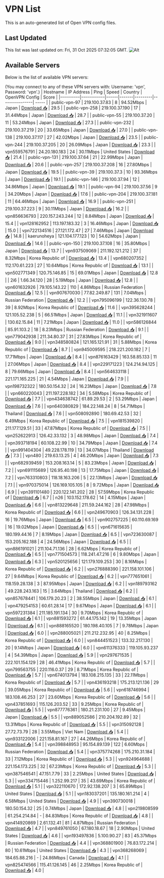 # VPN List

This is an auto-generated list of Open VPN config files.

## Last Updated

This list was last updated on: Fri, 31 Oct 2025 07:32:05 GMT.
![Alt](https://repobeats.axiom.co/api/embed/186b98318ef1479477931607c1ad7d823f12451f.svg "Repobeats analytics image")

## Available Servers

Below is the list of available VPN servers:

(You may connect to any of these VPN servers with: Username: 'vpn', Password: 'vpn'.)
| Hostname | IP Address | Ping | Speed | Country | OpenVPN Config | Score |
|----------|------------|------|-------|---------|----------------| ----- |
| public-vpn-97 | 219.100.37.83 | 8 | 94.52Mbps | Japan | [Download 📥](./configs/server_0_JP.ovpn) | 29.5 |
| public-vpn-258 | 219.100.37.190 | 17 | 31.44Mbps | Japan | [Download 📥](./configs/server_1_JP.ovpn) | 28.7 |
| public-vpn-55 | 219.100.37.20 | 11 | 53.24Mbps | Japan | [Download 📥](./configs/server_2_JP.ovpn) | 27.3 |
| public-vpn-232 | 219.100.37.219 | 20 | 33.65Mbps | Japan | [Download 📥](./configs/server_3_JP.ovpn) | 27.0 |
| public-vpn-138 | 219.100.37.117 | 27 | 42.02Mbps | Japan | [Download 📥](./configs/server_4_JP.ovpn) | 23.5 |
| public-vpn-244 | 219.100.37.205 | 20 | 26.09Mbps | Japan | [Download 📥](./configs/server_5_JP.ovpn) | 23.3 |
| vpn559576791 | 24.20.180.183 | 24 | 30.11Mbps | United States | [Download 📥](./configs/server_6_US.ovpn) | 21.4 |
| public-vpn-131 | 219.100.37.64 | 21 | 22.99Mbps | Japan | [Download 📥](./configs/server_7_JP.ovpn) | 20.6 |
| public-vpn-257 | 219.100.37.208 | 16 | 27.80Mbps | Japan | [Download 📥](./configs/server_8_JP.ovpn) | 19.5 |
| public-vpn-39 | 219.100.37.3 | 10 | 93.36Mbps | Japan | [Download 📥](./configs/server_9_JP.ovpn) | 19.1 |
| public-vpn-146 | 219.100.37.94 | 12 | 34.86Mbps | Japan | [Download 📥](./configs/server_10_JP.ovpn) | 19.1 |
| public-vpn-94 | 219.100.37.56 | 9 | 34.20Mbps | Japan | [Download 📥](./configs/server_11_JP.ovpn) | 17.6 |
| public-vpn-204 | 219.100.37.181 | 11 | 64.46Mbps | Japan | [Download 📥](./configs/server_12_JP.ovpn) | 16.9 |
| public-vpn-251 | 219.100.37.223 | 9 | 30.11Mbps | Japan | [Download 📥](./configs/server_13_JP.ovpn) | 16.2 |
| vpn856636793 | 220.157.243.244 | 12 | 8.84Mbps | Japan | [Download 📥](./configs/server_14_JP.ovpn) | 15.4 |
| vpn128162952 | 113.197.183.32 | 3 | 16.46Mbps | Japan | [Download 📥](./configs/server_15_JP.ovpn) | 15.0 |
| vpn722134516 | 27.121.172.47 | 27 | 7.46Mbps | Japan | [Download 📥](./configs/server_16_JP.ovpn) | 14.8 |
| kaerunoheya | 121.104.177.123 | 10 | 54.62Mbps | Japan | [Download 📥](./configs/server_17_JP.ovpn) | 14.6 |
| public-vpn-150 | 219.100.37.108 | 16 | 35.80Mbps | Japan | [Download 📥](./configs/server_18_JP.ovpn) | 13.7 |
| vpn937509069 | 211.192.121.212 | 37 | 8.32Mbps | Korea Republic of | [Download 📥](./configs/server_19_KR.ovpn) | 13.4 |
| vpn680207352 | 112.170.61.223 | 27 | 10.64Mbps | Korea Republic of | [Download 📥](./configs/server_20_KR.ovpn) | 13.1 |
| vpn502771349 | 120.75.146.85 | 15 | 69.01Mbps | Japan | [Download 📥](./configs/server_21_JP.ovpn) | 12.8 |
| 2i6 | 1.66.34.120 | 28 | 5.19Mbps | Japan | [Download 📥](./configs/server_22_JP.ovpn) | 12.8 |
| vpn601632926 | 79.105.143.22 | 110 | 4.86Mbps | Russian Federation | [Download 📥](./configs/server_23_RU.ovpn) | 12.5 |
| vpn907670030 | 77.82.249.87 | 131 | 7.04Mbps | Russian Federation | [Download 📥](./configs/server_24_RU.ovpn) | 12.2 |
| vpn795096199 | 122.36.130.78 | 39 | 8.92Mbps | Korea Republic of | [Download 📥](./configs/server_25_KR.ovpn) | 11.6 |
| vpn395628244 | 121.105.52.238 | 5 | 66.51Mbps | Japan | [Download 📥](./configs/server_26_JP.ovpn) | 11.1 |
| vpn321911607 | 130.62.15.84 | 11 | 7.21Mbps | Japan | [Download 📥](./configs/server_27_JP.ovpn) | 11.0 |
| vpn586126844 | 85.91.103.2 | 18 | 8.23Mbps | Russian Federation | [Download 📥](./configs/server_28_RU.ovpn) | 9.1 |
| vpn779042938 | 211.34.80.37 | 31 | 27.83Mbps | Korea Republic of | [Download 📥](./configs/server_29_KR.ovpn) | 9.0 |
| vpn348580824 | 121.165.121.91 | 31 | 5.88Mbps | Korea Republic of | [Download 📥](./configs/server_30_KR.ovpn) | 8.7 |
| vpn945009595 | 218.221.200.182 | 7 | 17.71Mbps | Japan | [Download 📥](./configs/server_31_JP.ovpn) | 8.4 |
| vpn876163429 | 163.58.85.133 | 11 | 27.06Mbps | Japan | [Download 📥](./configs/server_32_JP.ovpn) | 8.4 |
| vpn229171223 | 124.214.94.125 | 8 | 79.66Mbps | Japan | [Download 📥](./configs/server_33_JP.ovpn) | 8.4 |
| vpn564633118 | 221.171.165.225 | 21 | 4.54Mbps | Japan | [Download 📥](./configs/server_34_JP.ovpn) | 7.9 |
| vpn198732322 | 180.50.154.32 | 24 | 16.23Mbps | Japan | [Download 📥](./configs/server_35_JP.ovpn) | 7.8 |
| vpn660220043 | 211.197.228.182 | 34 | 5.58Mbps | Korea Republic of | [Download 📥](./configs/server_36_KR.ovpn) | 7.7 |
| vpn434638742 | 61.89.29.53 | 2 | 53.29Mbps | Japan | [Download 📥](./configs/server_37_JP.ovpn) | 7.6 |
| vpn640380829 | 184.22.148.24 | 8 | 54.71Mbps | Thailand | [Download 📥](./configs/server_38_TH.ovpn) | 7.6 |
| vpn508092890 | 180.69.42.53 | 32 | 6.49Mbps | Korea Republic of | [Download 📥](./configs/server_39_KR.ovpn) | 7.5 |
| vpn181539820 | 211.177.129.51 | 33 | 47.87Mbps | Korea Republic of | [Download 📥](./configs/server_40_KR.ovpn) | 7.5 |
| vpn252622913 | 126.42.33.132 | 3 | 48.98Mbps | Japan | [Download 📥](./configs/server_41_JP.ovpn) | 7.4 |
| vpn393718194 | 60.108.22.99 | 10 | 34.79Mbps | Japan | [Download 📥](./configs/server_42_JP.ovpn) | 7.4 |
| vpn991404304 | 49.228.178.119 | 13 | 34.07Mbps | Thailand | [Download 📥](./configs/server_43_TH.ovpn) | 7.3 |
| vpn480 | 219.63.13.25 | 4 | 46.20Mbps | Japan | [Download 📥](./configs/server_44_JP.ovpn) | 7.3 |
| vpn682939459 | 153.208.163.14 | 5 | 83.23Mbps | Japan | [Download 📥](./configs/server_45_JP.ovpn) | 7.2 |
| vpn691115689 | 126.95.40.198 | 13 | 17.75Mbps | Japan | [Download 📥](./configs/server_46_JP.ovpn) | 7.2 |
| vpn763310803 | 118.18.163.206 | 5 | 22.13Mbps | Japan | [Download 📥](./configs/server_47_JP.ovpn) | 7.1 |
| vpn970375014 | 126.169.105.105 | 8 | 9.72Mbps | Japan | [Download 📥](./configs/server_48_JP.ovpn) | 6.9 |
| vpn391101480 | 220.122.141.202 | 28 | 57.59Mbps | Korea Republic of | [Download 📥](./configs/server_49_KR.ovpn) | 6.7 |
| n26 | 103.152.178.62 | 14 | 4.15Mbps | Japan | [Download 📥](./configs/server_50_JP.ovpn) | 6.6 |
| vpn813229648 | 211.59.244.162 | 28 | 47.98Mbps | Korea Republic of | [Download 📥](./configs/server_51_KR.ovpn) | 6.6 |
| vpn249670903 | 126.34.131.228 | 16 | 19.76Mbps | Japan | [Download 📥](./configs/server_52_JP.ovpn) | 6.5 |
| vpn902757225 | 60.110.69.169 | 16 | 19.02Mbps | Japan | [Download 📥](./configs/server_53_JP.ovpn) | 6.5 |
| vpn671615635 | 180.199.44.16 | 7 | 8.19Mbps | Japan | [Download 📥](./configs/server_54_JP.ovpn) | 6.5 |
| vpn723630087 | 153.205.162.188 | 4 | 24.56Mbps | Japan | [Download 📥](./configs/server_55_JP.ovpn) | 6.5 |
| vpn886191021 | 211.104.71.136 | 28 | 6.62Mbps | Korea Republic of | [Download 📥](./configs/server_56_KR.ovpn) | 6.5 |
| vpn771504573 | 118.241.47.216 | 6 | 9.80Mbps | Japan | [Download 📥](./configs/server_57_JP.ovpn) | 6.3 |
| vpn520125656 | 121.179.109.253 | 30 | 8.16Mbps | Korea Republic of | [Download 📥](./configs/server_58_KR.ovpn) | 6.2 |
| vpn276888390 | 221.158.101.106 | 27 | 9.64Mbps | Korea Republic of | [Download 📥](./configs/server_59_KR.ovpn) | 6.2 |
| vpn777651061 | 118.159.28.138 | 3 | 87.95Mbps | Japan | [Download 📥](./configs/server_60_JP.ovpn) | 6.2 |
| vpn189793162 | 49.228.243.163 | 15 | 3.64Mbps | Thailand | [Download 📥](./configs/server_61_TH.ovpn) | 6.2 |
| vpn857678441 | 106.179.20.23 | 2 | 38.55Mbps | Japan | [Download 📥](./configs/server_62_JP.ovpn) | 6.1 |
| vpn479254153 | 60.61.28.14 | 17 | 9.67Mbps | Japan | [Download 📥](./configs/server_63_JP.ovpn) | 6.1 |
| vpn597231384 | 211.185.191.134 | 30 | 9.70Mbps | Korea Republic of | [Download 📥](./configs/server_64_KR.ovpn) | 6.1 |
| vpn881593272 | 61.44.175.142 | 19 | 13.35Mbps | Japan | [Download 📥](./configs/server_65_JP.ovpn) | 6.1 |
| vpn888165520 | 180.198.40.105 | 7 | 9.78Mbps | Japan | [Download 📥](./configs/server_66_JP.ovpn) | 6.0 |
| vpn288005021 | 211.212.232.95 | 40 | 8.25Mbps | Korea Republic of | [Download 📥](./configs/server_67_KR.ovpn) | 6.0 |
| vpn844451523 | 133.32.217.130 | 20 | 9.14Mbps | Japan | [Download 📥](./configs/server_68_JP.ovpn) | 6.0 |
| vpn611376333 | 119.105.93.237 | 4 | 54.39Mbps | Japan | [Download 📥](./configs/server_69_JP.ovpn) | 5.9 |
| vpn297671535 | 222.101.154.129 | 28 | 46.41Mbps | Korea Republic of | [Download 📥](./configs/server_70_KR.ovpn) | 5.7 |
| vpn799563755 | 220.116.0.37 | 29 | 8.71Mbps | Korea Republic of | [Download 📥](./configs/server_71_KR.ovpn) | 5.7 |
| vpn674013794 | 183.108.215.135 | 33 | 22.11Mbps | Korea Republic of | [Download 📥](./configs/server_72_KR.ovpn) | 5.7 |
| vpn436193218 | 175.213.121.136 | 29 | 39.05Mbps | Korea Republic of | [Download 📥](./configs/server_73_KR.ovpn) | 5.6 |
| vpn618746994 | 183.108.46.253 | 27 | 23.60Mbps | Korea Republic of | [Download 📥](./configs/server_74_KR.ovpn) | 5.6 |
| vpn437851693 | 115.126.203.52 | 33 | 9.25Mbps | Korea Republic of | [Download 📥](./configs/server_75_KR.ovpn) | 5.5 |
| vpn877776361 | 180.21.231.100 | 27 | 9.45Mbps | Japan | [Download 📥](./configs/server_76_JP.ovpn) | 5.5 |
| vpn889052586 | 210.204.192.89 | 32 | 13.31Mbps | Korea Republic of | [Download 📥](./configs/server_77_KR.ovpn) | 5.5 |
| vpn315092128 | 27.72.73.79 | 28 | 3.55Mbps | Viet Nam | [Download 📥](./configs/server_78_VN.ovpn) | 5.4 |
| vpn933122006 | 221.158.81.167 | 27 | 44.26Mbps | Korea Republic of | [Download 📥](./configs/server_79_KR.ovpn) | 5.4 |
| vpn398848953 | 95.154.89.139 | 122 | 6.60Mbps | Russian Federation | [Download 📥](./configs/server_80_RU.ovpn) | 5.4 |
| vpn375774268 | 175.210.31.184 | 33 | 7.12Mbps | Korea Republic of | [Download 📥](./configs/server_81_KR.ovpn) | 5.3 |
| vpn924964688 | 221.154.173.225 | 32 | 67.23Mbps | Korea Republic of | [Download 📥](./configs/server_82_KR.ovpn) | 5.3 |
| vpn387546541 | 47.151.7.79 | 33 | 2.25Mbps | United States | [Download 📥](./configs/server_83_US.ovpn) | 5.3 |
| vpn334715446 | 1.252.99.217 | 35 | 43.69Mbps | Korea Republic of | [Download 📥](./configs/server_84_KR.ovpn) | 5.1 |
| vpn322110670 | 172.92.138.207 | 3 | 65.89Mbps | United States | [Download 📥](./configs/server_85_US.ovpn) | 5.1 |
| vpn183037201 | 135.180.161.214 | 4 | 6.58Mbps | United States | [Download 📥](./configs/server_86_US.ovpn) | 4.9 |
| vpn390730018 | 180.50.154.32 | 25 | 0.74Mbps | Japan | [Download 📥](./configs/server_87_JP.ovpn) | 4.8 |
| vpn219808599 | 61.254.214.84 | - | 84.83Mbps | Korea Republic of | [Download 📥](./configs/server_88_KR.ovpn) | 4.8 |
| vpn414920869 | 2.61.132.41 | 81 | 4.87Mbps | Russian Federation | [Download 📥](./configs/server_89_RU.ovpn) | 4.7 |
| vpn849761050 | 67.180.18.67 | 18 | 2.90Mbps | United States | [Download 📥](./configs/server_90_US.ovpn) | 4.6 |
| vpn193497836 | 5.100.90.27 | 83 | 45.37Mbps | Russian Federation | [Download 📥](./configs/server_91_RU.ovpn) | 4.4 |
| vpn368801900 | 76.83.172.214 | 80 | 10.61Mbps | United States | [Download 📥](./configs/server_92_US.ovpn) | 4.3 |
| vpn368268069 | 184.65.88.216 | - | 24.86Mbps | Canada | [Download 📥](./configs/server_93_CA.ovpn) | 4.1 |
| vpn825474566 | 115.41.126.145 | 46 | 2.25Mbps | Korea Republic of | [Download 📥](./configs/server_94_KR.ovpn) | 4.0 |
